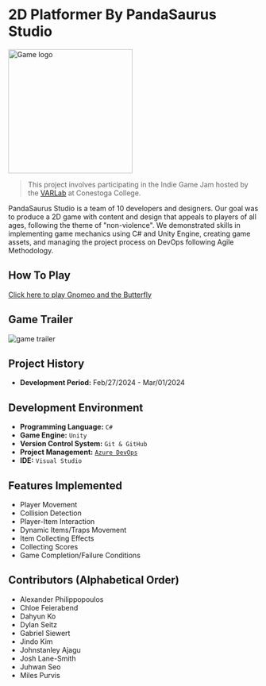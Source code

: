 # 2D Platformer By PandaSaurus Studio

<img src="./Preview/logo.png" alt="Game logo" width="250">

> This project involves participating in the Indie Game Jam hosted by the [VARLab](https://www.linkedin.com/company/varlab-virtual-and-augmented-reality-lab/) at Conestoga College.

PandaSaurus Studio is a team of 10 developers and designers.
Our goal was to produce a 2D game with content and design that appeals to players of all ages, following the theme of "non-violence". We demonstrated skills in implementing game mechanics using C# and Unity Engine, creating game assets, and managing the project process on DevOps following Agile Methodology.

## How To Play

[Click here to play Gnomeo and the Butterfly](https://topchickenturtle.itch.io/gnomeo-and-the-butterfly)

## Game Trailer

![game trailer](./Preview/game_trailer.gif)

## Project History

- **Development Period:** Feb/27/2024 - Mar/01/2024

## Development Environment

- **Programming Language:** `C#`
- **Game Engine:** `Unity`
- **Version Control System:** `Git & GitHub`
- **Project Management:** [`Azure DevOps`](https://dev.azure.com/pandasaurusTEAM/2D_Platformer)
- **IDE:** `Visual Studio`

## Features Implemented

- Player Movement
- Collision Detection
- Player-Item Interaction
- Dynamic Items/Traps Movement
- Item Collecting Effects
- Collecting Scores
- Game Completion/Failure Conditions

## Contributors (Alphabetical Order)

- Alexander Philippopoulos
- Chloe Feierabend
- Dahyun Ko
- Dylan Seitz
- Gabriel Siewert
- Jindo Kim
- Johnstanley Ajagu
- Josh Lane-Smith
- Juhwan Seo
- Miles Purvis

